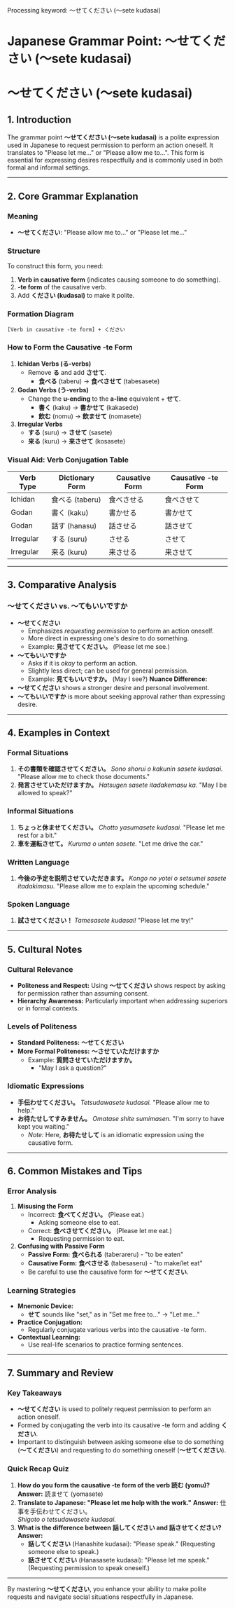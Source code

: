 Processing keyword: ～せてください (〜sete kudasai)
# Japanese Grammar Point: ～せてください (〜sete kudasai)
# ～せてください (〜sete kudasai)
## 1. Introduction
The grammar point **～せてください (〜sete kudasai)** is a polite expression used in Japanese to request permission to perform an action oneself. It translates to "Please let me..." or "Please allow me to...". This form is essential for expressing desires respectfully and is commonly used in both formal and informal settings.

---
## 2. Core Grammar Explanation
### Meaning
- **～せてください**: "Please allow me to..." or "Please let me..."
### Structure
To construct this form, you need:
1. **Verb in causative form** (indicates causing someone to do something).
2. **-te form** of the causative verb.
3. Add **ください (kudasai)** to make it polite.
### Formation Diagram
```
[Verb in causative -te form] + ください
```
### How to Form the Causative -te Form
1. **Ichidan Verbs (る-verbs)**
   - Remove **る** and add **させて**.
     - **食べる** (taberu) → **食べさせて** (tabesasete)
2. **Godan Verbs (う-verbs)**
   - Change the **u-ending** to the **a-line** equivalent + **せて**.
     - **書く** (kaku) → **書かせて** (kakasede)
     - **飲む** (nomu) → **飲ませて** (nomasete)
3. **Irregular Verbs**
   - **する** (suru) → **させて** (sasete)
   - **来る** (kuru) → **来させて** (kosasete)
### Visual Aid: Verb Conjugation Table
| Verb Type | Dictionary Form | Causative Form | Causative -te Form |
|-----------|-----------------|----------------|--------------------|
| Ichidan   | 食べる (taberu)  | 食べさせる       | 食べさせて          |
| Godan     | 書く (kaku)     | 書かせる         | 書かせて            |
| Godan     | 話す (hanasu)   | 話させる         | 話させて            |
| Irregular | する (suru)     | させる           | させて              |
| Irregular | 来る (kuru)     | 来させる         | 来させて            |
---
## 3. Comparative Analysis
### ～せてください vs. ～てもいいですか
- **～せてください**
  - Emphasizes *requesting permission* to perform an action oneself.
  - More direct in expressing one's desire to do something.
  - Example: **見させてください。** (Please let me see.)
- **～てもいいですか**
  - Asks if it is *okay* to perform an action.
  - Slightly less direct; can be used for general permission.
  - Example: **見てもいいですか。** (May I see?)
**Nuance Difference:**
- **～せてください** shows a stronger desire and personal involvement.
- **～てもいいですか** is more about seeking approval rather than expressing desire.
---
## 4. Examples in Context
### Formal Situations
1. **その書類を確認させてください。**
   *Sono shorui o kakunin sasete kudasai.*
   "Please allow me to check those documents."
2. **発言させていただけますか。**
   *Hatsugen sasete itadakemasu ka.*
   "May I be allowed to speak?"
### Informal Situations
1. **ちょっと休ませてください。**
   *Chotto yasumasete kudasai.*
   "Please let me rest for a bit."
2. **車を運転させて。**
   *Kuruma o unten sasete.*
   "Let me drive the car."
### Written Language
1. **今後の予定を説明させていただきます。**
   *Kongo no yotei o setsumei sasete itadakimasu.*
   "Please allow me to explain the upcoming schedule."
### Spoken Language
1. **試させてください！**
   *Tamesasete kudasai!*
   "Please let me try!"
---
## 5. Cultural Notes
### Cultural Relevance
- **Politeness and Respect:** Using **～せてください** shows respect by asking for permission rather than assuming consent.
- **Hierarchy Awareness:** Particularly important when addressing superiors or in formal contexts.
### Levels of Politeness
- **Standard Politeness:** **～せてください**
- **More Formal Politeness:** **～させていただけますか**
  - Example: **質問させていただけますか。**
    - "May I ask a question?"
### Idiomatic Expressions
- **手伝わせてください。**
  *Tetsudawasete kudasai.*
  "Please allow me to help."
- **お待たせしてすみません。**
  *Omatase shite sumimasen.*
  "I'm sorry to have kept you waiting."
  - *Note:* Here, **お待たせして** is an idiomatic expression using the causative form.
---
## 6. Common Mistakes and Tips
### Error Analysis
1. **Misusing the Form**
   - Incorrect: **食べてください。** (Please eat.)
     - Asking someone else to eat.
   - Correct: **食べさせてください。** (Please let me eat.)
     - Requesting permission to eat.
2. **Confusing with Passive Form**
   - **Passive Form:** **食べられる** (taberareru) - "to be eaten"
   - **Causative Form:** **食べさせる** (tabesaseru) - "to make/let eat"
   - Be careful to use the causative form for **～せてください**.
### Learning Strategies
- **Mnemonic Device:**
  - **せて** sounds like "set," as in "Set me free to..." → "Let me..."
- **Practice Conjugation:**
  - Regularly conjugate various verbs into the causative -te form.
- **Contextual Learning:**
  - Use real-life scenarios to practice forming sentences.
---
## 7. Summary and Review
### Key Takeaways
- **～せてください** is used to politely request permission to perform an action oneself.
- Formed by conjugating the verb into its causative -te form and adding **ください**.
- Important to distinguish between asking someone else to do something (**～てください**) and requesting to do something oneself (**～せてください**).
### Quick Recap Quiz
1. **How do you form the causative -te form of the verb **読む** (yomu)?**
   **Answer:** 読ませて (yomasete)
2. **Translate to Japanese: "Please let me help with the work."**
   **Answer:** 仕事を手伝わせてください。  
   *Shigoto o tetsudawasete kudasai.*
3. **What is the difference between **話してください** and **話させてください**?**
   **Answer:**  
   - **話してください** (Hanashite kudasai): "Please speak." (Requesting someone else to speak.)
   - **話させてください** (Hanasasete kudasai): "Please let me speak." (Requesting permission to speak oneself.)
---
By mastering **～せてください**, you enhance your ability to make polite requests and navigate social situations respectfully in Japanese.
